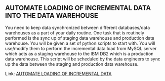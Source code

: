 ## AUTOMATE LOADING OF INCREMENTAL DATA INTO THE DATA WAREHOUSE

You need to keep data synchronized between different databases/data warehouses as a part of your daily routine. One task that is routinely performed is the sync up of staging data warehouse and production data warehouse. You will be given a set of python scripts to start with. You will use/modify them to perform the incremental data load from MySQL server which acts as a staging warehouse to the IBM DB2 which is a production data warehouse. This script will be scheduled by the data engineers to sync up the data between the staging and production data warehouse.

Link: [AUTOMATE LOADING OF INCREMENTAL DATA](https://github.com/antfneves/PortfolioProjects/blob/main/Capstone%20Project/Automation/automation.py)
